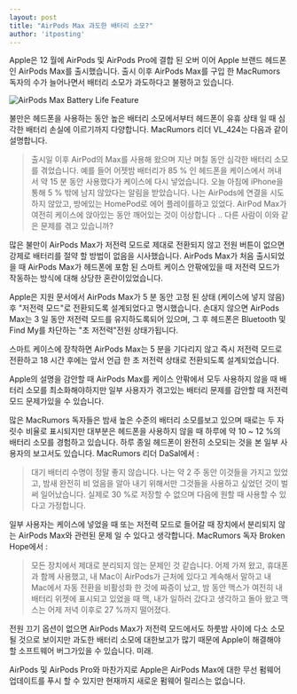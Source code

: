 ```yaml
---
layout: post
title: "AirPods Max 과도한 배터리 소모?"
author: 'itposting'
---
```



Apple은 12 월에 AirPods 및 AirPods Pro에 결합 된 오버 이어 Apple 브랜드 헤드폰 인 AirPods Max를 출시했습니다.
 출시 이후 AirPods Max를 구입 한 MacRumors 독자의 수가 늘어나면서 배터리 소모가 과도하다고 불평하고 있습니다.

![AirPods Max Battery Life Feature](https://images.macrumors.com/t/A5vEoR3HoJiGe9vfG1Qh8rkLwx8=/2500x0/filters:no_upscale():quality(90)/article-new/2021/01/AirPods-Max-Battery-Life-Feature.jpg)

불만은 헤드폰을 사용하는 동안 높은 배터리 소모에서부터 헤드폰이 유휴 상태 일 때 심각한 배터리 손실에 이르기까지 다양합니다.
 MacRumors 리더 VL_424는 다음과 같이 설명합니다.

> 출시일 이후 AirPod의 Max를 사용해 왔으며 지난 며칠 동안 심각한 배터리 소모를 겪었습니다.
예를 들어 어젯밤 배터리가 85 % 인 헤드폰을 케이스에서 꺼내서 약 15 분 동안 사용했다가 케이스에 다시 넣었습니다.
오늘 아침에 iPhone을 통해 5 % 밖에 남지 않았다는 알림을 받았습니다.
 나는 ‌AirPods에 연결을 시도하지 않았고, 방에있는 HomePod로 에어 플레이를하고 있었다.
 AirPod Max가 여전히 케이스에 앉아있는 동안 깨어있는 것이 이상합니다 .. 다른 사람이 이와 같은 문제를 겪고 있습니까?

많은 불만이 ‌AirPods Max가 저전력 모드로 제대로 전환되지 않고 전원 버튼이 없으면 강제로 배터리를 절약 할 방법이 없음을 시사했습니다.
 ‌AirPods Max‌가 처음 출시되었을 때 ‌AirPods Max‌가 헤드폰에 포함 된 스마트 케이스 안팎에있을 때 저전력 모드가 작동하는 방식에 대해 상당한 혼란이있었습니다.

Apple은 지원 문서에서 ‌AirPods Max‌가 5 분 동안 고정 된 상태 (케이스에 넣지 않음) 후 "저전력 모드"로 전환되도록 설계되었다고 명시했습니다.
 손대지 않으면 ‌AirPods Max‌는 3 일 동안 저전력 모드를 유지하도록되어 있으며, 그 후 헤드폰은 Bluetooth 및 Find My를 차단하는 "초 저전력"전원 상태가됩니다.

스마트 케이스에 장착하면 ‌AirPods Max‌는 5 분을 기다리지 않고 즉시 저전력 모드로 전환하고 18 시간 후에는 앞서 언급 한 초 저전력 상태로 전환되도록 설계되었습니다.

Apple의 설명을 감안할 때 ‌AirPods Max‌를 케이스 안팎에서 모두 사용하지 않을 때 배터리 소모를 최소화해야하지만 일부 사용자가 겪고있는 배터리 문제를 감안할 때 저전력 모드 문제가있을 수 있습니다.

많은 MacRumors 독자들은 밤새 높은 수준의 배터리 소모를보고 있으며 때로는 두 자릿수 비율로 표시되지만 대부분은 헤드폰을 사용하지 않을 때 하루에 약 10 ~ 12 %의 배터리 소모를 경험하고 있습니다.
 하루 종일 헤드폰이 완전히 소모되는 것을 본 일부 사용자의 보고서도 있습니다.
 MacRumors 리더 DaSal에서 :

> 대기 배터리 수명이 정말 좋지 않습니다.
 나는 약 2 주 동안 이것들을 가지고 있었고, 밤새 완전히 비 었음을 알아 내기 위해서만 그것들을 사용하고 싶었던 것이 벌써 일어났습니다.
 실제로 30 %로 저장할 수 없으며 다음에 원할 때 사용할 수 있다고 가정합니다.

일부 사용자는 케이스에 넣었을 때 또는 저전력 모드로 들어갈 때 장치에서 분리되지 않는 ‌AirPods Max‌와 관련된 문제 일 수 있다고 생각합니다.
 MacRumors 독자 Broken Hope에서 :

> 모든 장치에서 제대로 분리되지 않는 문제인 것 같습니다.
어제 가져 왔고, 휴대폰과 함께 사용했고, 내 Mac이 ‌AirPods가 근처에 있다고 계속해서 말하고 내 Mac에서 자동 전환을 비활성화 한 것에 짜증이 났고, 밤 동안 맥스가 여전히 내 배터리 위젯에 표시되고 있었을 때
 맥, 내가 일하러 갔다고 생각하고 돌아 왔고 맥스는 어제 저녁 이후로 27 %까지 떨어졌다.

전원 끄기 옵션이 없으면 ‌AirPods Max‌가 저전력 모드에서도 하룻밤 사이에 다소 소모 될 것으로 보이지만 과도한 배터리 소모에 대한보고가 많기 때문에 Apple이 해결해야 할 소프트웨어 버그가있을 수 있습니다.
 미래.

‌AirPods‌ 및 ‌AirPods Pro‌와 마찬가지로 Apple은 ‌AirPods Max‌에 대한 무선 펌웨어 업데이트를 푸시 할 수 있지만 현재까지 새로운 펌웨어 릴리스는 없습니다.